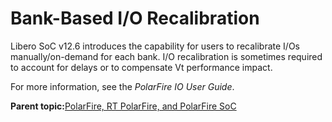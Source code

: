 # Bank-Based I/O Recalibration

Libero SoC v12.6 introduces the capability for users to recalibrate I/Os manually/on-demand for each bank. I/O recalibration is sometimes required to account for delays or to compensate Vt performance impact.

For more information, see the *PolarFire IO User Guide*.

**Parent topic:**[PolarFire, RT PolarFire, and PolarFire SoC](GUID-FD2E56AA-67B5-4642-BA0B-63904E515EA3.md)


